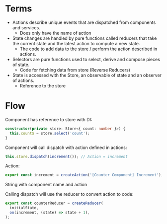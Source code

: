# Terms
- Actions describe unique events that are dispatched from components and services.
  - Does only have the name of action 
- State changes are handled by pure functions called reducers that take the current state and the latest action to compute a new state.
  - The code to add data to the store / perform the action described in actions.
- Selectors are pure functions used to select, derive and compose pieces of state.
  - Code for fetching data from store (Reverse Reducers)
- State is accessed with the Store, an observable of state and an observer of actions.
  - Reference to the store

# Flow
Component has reference to store with DI:

```typescript
constructor(private store: Store<{ count: number }>) {
  this.count$ = store.select('count');
}
```

Component will call dispatch with action defined in actions:

```typescript
this.store.dispatch(increment()); // Action = increment
```

Action:

```typescript
export const increment = createAction('[Counter Component] Increment');
```

String with component name and action

Calling dispatch will use the reducer to convert action to code:

```typescript
export const counterReducer = createReducer(
  initialState,
  on(increment, (state) => state + 1),
);
```

